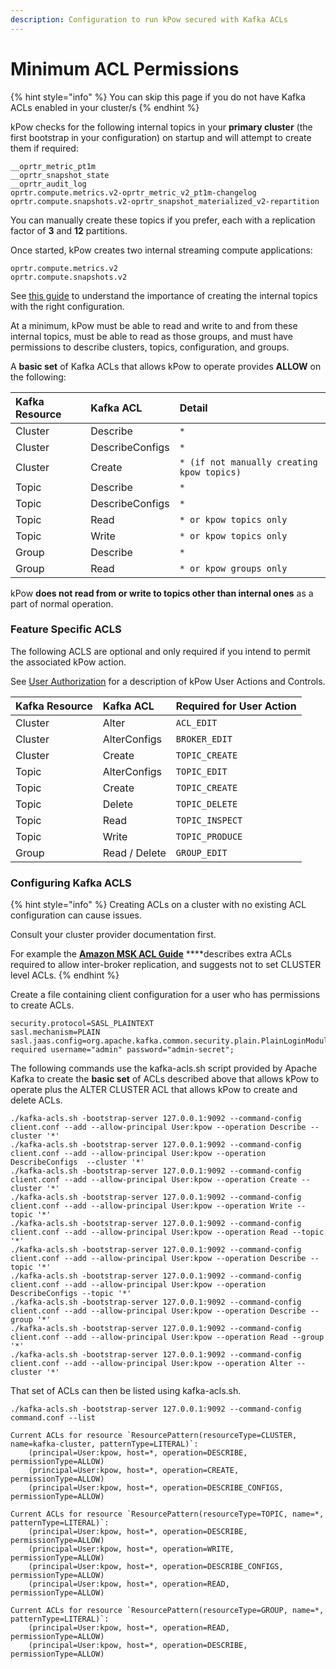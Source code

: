```yaml
---
description: Configuration to run kPow secured with Kafka ACLs
---
```


# Minimum ACL Permissions

{% hint style="info" %}
You can skip this page if you do not have Kafka ACLs enabled in your cluster/s
{% endhint %}

kPow checks for the following internal topics in your **primary cluster** \(the first bootstrap in your configuration\) on startup and will attempt to create them if required:

```text
__oprtr_metric_pt1m
__oprtr_snapshot_state
__oprtr_audit_log
oprtr.compute.metrics.v2-oprtr_metric_v2_pt1m-changelog
oprtr.compute.snapshots.v2-oprtr_snapshot_materialized_v2-repartition
```

You can manually create these topics if you prefer, each with a replication factor of **3** and **12** partitions. 

Once started, kPow creates two internal streaming compute applications:

```text
oprtr.compute.metrics.v2
oprtr.compute.snapshots.v2
```

See [this guide](https://docs.confluent.io/platform/current/streams/developer-guide/security.html) to understand the importance of creating the internal topics with the right configuration.

At a minimum, kPow must be able to read and write to and from these internal topics, must be able to read as those groups, and must have permissions to describe clusters, topics, configuration, and groups.

A **basic set** of Kafka ACLs that allows kPow to operate provides **ALLOW** on the following:

| Kafka Resource | Kafka ACL | Detail |
| :--- | :--- | :--- |
| Cluster | Describe | `*` |
| Cluster | DescribeConfigs | `*` |
| Cluster | Create | `* (if not manually creating kpow topics)` |
| Topic | Describe | `*` |
| Topic | DescribeConfigs | `*` |
| Topic | Read | `* or kpow topics only` |
| Topic | Write | `* or kpow topics only` |
| Group | Describe | `*` |
| Group | Read | `* or kpow groups only` |

kPow **does not read from or write to topics other than internal ones** as a part of normal operation.

### Feature Specific ACLS

The following ACLS are optional and only required if you intend to permit the associated kPow action.

See [User Authorization](../authorization/overview.md#user-actions) for a description of kPow User Actions and Controls.

| Kafka Resource | Kafka ACL | Required for User Action |
| :--- | :--- | :--- |
| Cluster | Alter | `ACL_EDIT` |
| Cluster | AlterConfigs | `BROKER_EDIT` |
| Cluster | Create | `TOPIC_CREATE` |
| Topic | AlterConfigs | `TOPIC_EDIT` |
| Topic | Create | `TOPIC_CREATE` |
| Topic | Delete | `TOPIC_DELETE` |
| Topic | Read | `TOPIC_INSPECT` |
| Topic | Write | `TOPIC_PRODUCE` |
| Group | Read / Delete | `GROUP_EDIT` |

### Configuring Kafka ACLS

{% hint style="info" %}
Creating ACLs on a cluster with no existing ACL configuration can cause issues. 

Consult your cluster provider documentation first.

For example the [**Amazon MSK ACL Guide**](https://docs.aws.amazon.com/msk/latest/developerguide/msk-acls.html) ****describes extra ACLs required to allow inter-broker replication, and suggests not to set CLUSTER level ACLs.
{% endhint %}

Create a file containing client configuration for a user who has permissions to create ACLs.

```text
security.protocol=SASL_PLAINTEXT
sasl.mechanism=PLAIN
sasl.jaas.config=org.apache.kafka.common.security.plain.PlainLoginModule required username="admin" password="admin-secret";
```

The following commands use the kafka-acls.sh script provided by Apache Kafka to create the **basic set** of ACLs described above that allows kPow to operate plus the ALTER CLUSTER ACL that allows kPow to create and delete ACLs.

```text
./kafka-acls.sh -bootstrap-server 127.0.0.1:9092 --command-config client.conf --add --allow-principal User:kpow --operation Describe --cluster '*'
./kafka-acls.sh -bootstrap-server 127.0.0.1:9092 --command-config client.conf --add --allow-principal User:kpow --operation DescribeConfigs  --cluster '*'
./kafka-acls.sh -bootstrap-server 127.0.0.1:9092 --command-config client.conf --add --allow-principal User:kpow --operation Create --cluster '*'
./kafka-acls.sh -bootstrap-server 127.0.0.1:9092 --command-config client.conf --add --allow-principal User:kpow --operation Write --topic '*'
./kafka-acls.sh -bootstrap-server 127.0.0.1:9092 --command-config client.conf --add --allow-principal User:kpow --operation Read --topic '*'
./kafka-acls.sh -bootstrap-server 127.0.0.1:9092 --command-config client.conf --add --allow-principal User:kpow --operation Describe --topic '*'
./kafka-acls.sh -bootstrap-server 127.0.0.1:9092 --command-config client.conf --add --allow-principal User:kpow --operation DescribeConfigs --topic '*'
./kafka-acls.sh -bootstrap-server 127.0.0.1:9092 --command-config client.conf --add --allow-principal User:kpow --operation Describe --group '*'
./kafka-acls.sh -bootstrap-server 127.0.0.1:9092 --command-config client.conf --add --allow-principal User:kpow --operation Read --group '*'
./kafka-acls.sh -bootstrap-server 127.0.0.1:9092 --command-config client.conf --add --allow-principal User:kpow --operation Alter --cluster '*'
```

That set of ACLs can then be listed using kafka-acls.sh.

```text
./kafka-acls.sh -bootstrap-server 127.0.0.1:9092 --command-config command.conf --list

Current ACLs for resource `ResourcePattern(resourceType=CLUSTER, name=kafka-cluster, patternType=LITERAL)`:
 	(principal=User:kpow, host=*, operation=DESCRIBE, permissionType=ALLOW)
	(principal=User:kpow, host=*, operation=CREATE, permissionType=ALLOW)
	(principal=User:kpow, host=*, operation=DESCRIBE_CONFIGS, permissionType=ALLOW)

Current ACLs for resource `ResourcePattern(resourceType=TOPIC, name=*, patternType=LITERAL)`:
 	(principal=User:kpow, host=*, operation=DESCRIBE, permissionType=ALLOW)
	(principal=User:kpow, host=*, operation=WRITE, permissionType=ALLOW)
	(principal=User:kpow, host=*, operation=DESCRIBE_CONFIGS, permissionType=ALLOW)
	(principal=User:kpow, host=*, operation=READ, permissionType=ALLOW)

Current ACLs for resource `ResourcePattern(resourceType=GROUP, name=*, patternType=LITERAL)`:
 	(principal=User:kpow, host=*, operation=READ, permissionType=ALLOW)
	(principal=User:kpow, host=*, operation=DESCRIBE, permissionType=ALLOW)
```

